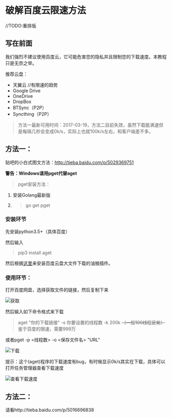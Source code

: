 # 破解百度云限速方法

//TODO:重排版
## 写在前面

我们强烈不建议使用百度云，它可能危害您的隐私并且限制您的下载速度。本教程只是无奈之举。

推荐云盘：

* 天翼云 //有限速的趋势
* Google Drive
* OneDrive
* DropBox
* BTSync（P2P）
* Syncthing（P2P）

> 方法一最新可用时间：2017-03-19，方法二目前失效，虽然下载能满速但是每隔几秒会变成0k/s，实际上也就100k/s左右，和客户端差不多。

## **方法一：**

贴吧的小白式图文方法：http://tieba.baidu.com/p/5029369751

**警告：Windows请用pget代替aget**

> pget安装方法：
1. 安装Golang最新版
2. > go get pget

### 安装环节

先安装python3.5+（具体百度）

然后输入

>pip3 install aget 

然后根据[这里](https://github.com/redapple0204/my-boring-python/blob/r1/%E7%A0%B4%E8%A7%A3%E7%99%BE%E5%BA%A6%E4%BA%91%E9%99%90%E9%80%9F.md)来安装百度云盘大文件下载的油猴插件。

### 使用环节：

打开百度网盘，选择获取文件的链接，然后复制下来

![获取](https://cloud.githubusercontent.com/assets/16254644/23099176/c4769d98-f69b-11e6-9ec9-e4054da2bb60.PNG)

然后输入如下命令格式来下载

> aget "你的下载链接" -s 你要设置的线程数 -k 200k ~~（一般100线程足矣）~~ 鉴于百度的限速，需要999万

或者pget -p <线程数> -o <保存文件名> "URL"

![下载](https://cloud.githubusercontent.com/assets/16254644/23099191/00d20f02-f69c-11e6-8d8f-e60483d36f09.PNG)

提示：这个(aget)程序的下载速度有bug，有时候显示0k/s其实在下载，具体可以打开任务管理器查看下载速度

![查看下载速度](https://cloud.githubusercontent.com/assets/16254644/23099177/c476d010-f69b-11e6-8017-866462c15b24.PNG)

## 方法二：

请看http://tieba.baidu.com/p/5016696838

